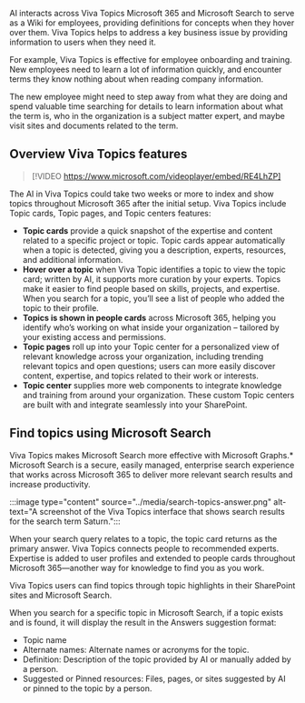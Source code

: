 AI interacts across Viva Topics Microsoft 365 and Microsoft Search to serve as a Wiki for employees, providing definitions for concepts when they hover over them. Viva Topics helps to address a key business issue by providing information to users when they need it.  

For example, Viva Topics is effective for employee onboarding and training. New employees need to learn a lot of information quickly, and encounter terms they know nothing about when reading company information.  

The new employee might need to step away from what they are doing and spend valuable time searching for details to learn information about what the term is, who in the organization is a subject matter expert, and maybe visit sites and documents related to the term.  

## Overview Viva Topics features 

> [!VIDEO https://www.microsoft.com/videoplayer/embed/RE4LhZP]

The AI in Viva Topics could take two weeks or more to index and show topics throughout Microsoft 365 after the initial setup. Viva Topics include Topic cards, Topic pages, and Topic centers features:  

- **Topic cards** provide a quick snapshot of the expertise and content related to a specific project or topic. Topic cards appear automatically when a topic is detected, giving you a description, experts, resources, and additional information. 
- **Hover over a topic** when Viva Topic identifies a topic to view the topic card; written by AI, it supports more curation by your experts. Topics make it easier to find people based on skills, projects, and expertise. When you search for a topic, you’ll see a list of people who added the topic to their profile. 
- **Topics is shown in people cards** across Microsoft 365, helping you identify who’s working on what inside your organization – tailored by your existing access and permissions. 
- **Topic pages** roll up into your Topic center for a personalized view of relevant knowledge across your organization, including trending relevant topics and open questions; users can more easily discover content, expertise, and topics related to their work or interests. 
- **Topic center** supplies more web components to integrate knowledge and training from around your organization. These custom Topic centers are built with and integrate seamlessly into your SharePoint. 

## Find topics using Microsoft Search  

Viva Topics makes Microsoft Search more effective with Microsoft Graphs.* Microsoft Search is a secure, easily managed, enterprise search experience that works across Microsoft 365 to deliver more relevant search results and increase productivity.  

:::image type="content" source="../media/search-topics-answer.png" alt-text="A screenshot of the Viva Topics interface that shows search results for the search term Saturn.":::

When your search query relates to a topic, the topic card returns as the primary answer. Viva Topics connects people to recommended experts. Expertise is added to user profiles and extended to people cards throughout Microsoft 365—another way for knowledge to find you as you work. 

Viva Topics users can find topics through topic highlights in their SharePoint sites and Microsoft Search.  

When you search for a specific topic in Microsoft Search, if a topic exists and is found, it will display the result in the Answers suggestion format: 

- Topic name 
- Alternate names: Alternate names or acronyms for the topic. 
- Definition: Description of the topic provided by AI or manually added by a person. 
- Suggested or Pinned resources: Files, pages, or sites suggested by AI or pinned to the topic by a person. 